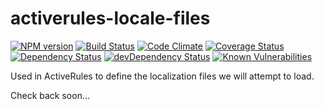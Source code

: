 # activerules-locale-files

[![NPM version](https://img.shields.io/npm/v/activerules-locale-files.svg)](https://www.npmjs.com/package/activerules-locale-files)
[![Build Status](https://travis-ci.org/bwinkers/activerules-locale-files.svg?branch=master)](https://travis-ci.org/bwinkers/activerules-locale-files)
[![Code Climate](https://codeclimate.com/github/bwinkers/activerules-locale-files/badges/gpa.svg)](https://codeclimate.com/github/bwinkers/activerules-locale-files)
[![Coverage Status](https://img.shields.io/coveralls/bwinkers/activerules-locale-files.svg)](https://coveralls.io/github/bwinkers/activerules-locale-files)
[![Dependency Status](https://img.shields.io/david/bwinkers/activerules-locale-files.svg?label=deps)](https://david-dm.org/bwinkers/activerules-locale-files)
[![devDependency Status](https://img.shields.io/david/dev/bwinkers/activerules-locale-files.svg?label=devDeps)](https://david-dm.org/bwinkers/activerules-locale-files#info=devDependencies)
[![Known Vulnerabilities](https://snyk.io/test/github/bwinkers/activerules-locale-files/badge.svg)](https://snyk.io/test/github/bwinkers/activerules-locale-files)


Used in ActiveRules to define the localization files we will attempt to load.

Check back soon...
